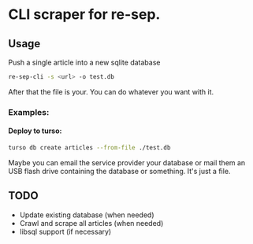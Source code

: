 # CLI scraper for re-sep.

## Usage

Push a single article into a new sqlite database
```sh
re-sep-cli -s <url> -o test.db
```
After that the file is your. You can do whatever you want with it.

### Examples:
#### Deploy to turso:
```sh
turso db create articles --from-file ./test.db
```

Maybe you can email the service provider your database or mail them an USB
flash drive containing the database or something. It's just a file.


## TODO
- Update existing database (when needed)
- Crawl and scrape all articles (when needed)
- libsql support (if necessary)
